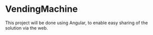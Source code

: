 # VendingMachine

This project will be done using Angular, to enable easy sharing of the solution via the web.
